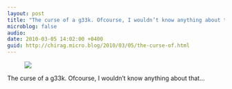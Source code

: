 ```yaml
---
layout: post
title: "The curse of a g33k. Ofcourse, I wouldn’t know anything about that…"
microblog: false
audio: 
date: 2010-03-05 14:02:00 +0400
guid: http://chirag.micro.blog/2010/03/05/the-curse-of.html
---
```

<figure><img src="https://cdtestweb.files.wordpress.com/2010/03/5b3ae-06ihpx-2stsej0twd.png"></figure><p>The curse of a g33k. Ofcourse, I wouldn’t know anything about that…</p>

